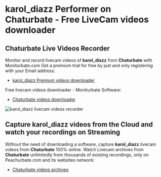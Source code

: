 # karol_diazz Performer on Chaturbate - Free LiveCam videos downloader

## Chaturbate Live Videos Recorder

Monitor and record livecam videos of **karol_diazz** from **Chaturbate** with Moniturbate.com
Get a premium trial for free by just and only registering with your Email address:
* [karol_diazz Premium videos downloader](https://moniturbate.com/request-demo-licence-key.html)

Free livecam videos downloader - Moniturbate Software:
* [Chaturbate videos downloader](https://moniturbate.com/moniturbate-download-software.html)

![karol_diazz livecam videos recorder](https://peachurnet.com/templates/moniturbate-software.png)


## Capture karol_diazz videos from the Cloud and watch your recordings on Streaming

Without the need of downloading a software, capture **karol_diazz** livecam videos from **Chaturbate** 100% online.
Watch Livecam archives from **Chaturbate** unlimitedly from thousands of existing recordings, only on Peachurbate.com and its websites network:
* [Chaturbate videos archives](https://peachurnet.com/)